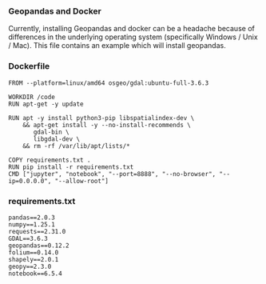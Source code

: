### Geopandas and Docker

Currently, installing Geopandas and docker can be a headache because of differences in the underlying operating system (specifically Windows / Unix / Mac). This file contains an example which will install geopandas.


### Dockerfile

```
FROM --platform=linux/amd64 osgeo/gdal:ubuntu-full-3.6.3

WORKDIR /code
RUN apt-get -y update 

RUN apt -y install python3-pip libspatialindex-dev \
    && apt-get install -y --no-install-recommends \
       gdal-bin \
       libgdal-dev \
    && rm -rf /var/lib/apt/lists/*

COPY requirements.txt .
RUN pip install -r requirements.txt
CMD ["jupyter", "notebook", "--port=8888", "--no-browser", "--ip=0.0.0.0", "--allow-root"]

```

### requirements.txt 

```
pandas==2.0.3
numpy==1.25.1
requests==2.31.0
GDAL==3.6.3
geopandas==0.12.2
folium==0.14.0
shapely==2.0.1
geopy==2.3.0
notebook==6.5.4
```